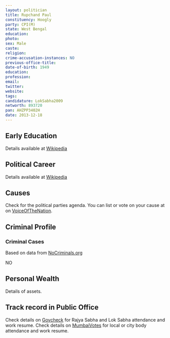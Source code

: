 ```yaml
---
layout: politician
title: Rupchand Paul
constituency: Hoogly 
party: CPI(M)
state: West Bengal
education: 
photo: 
sex: Male
caste: 
religion: 
crime-accusation-instances: NO
previous-office-title: 
date-of-birth: 1949
education:  
profession: 
email: 
twitter:
website: 
tags: 
candidature: LokSabha2009
networth: 893720
pan: AHZPP3402H
date: 2013-12-18
---
```


## Early Education
Details available at [Wikipedia](http://www.wikipedia.org/wiki/)

## Political Career
Details available at [Wikipedia](http://www.wikipedia.org/wiki/)

## Causes 
Check for the political parties agenda. You can list or vote on your cause at on [VoiceOfTheNation](http://www.voiceofthenation.org).

## Criminal Profile

### Criminal Cases
Based on data from [NoCriminals.org](http://www.nocriminals.org)

NO

## Personal Wealth
Details of assets.

## Track record in Public Office
Check details on [Govcheck](http://www.govcheck.org) for Rajya Sabha and Lok Sabha attendance and work resume. Check details on [MumbaiVotes](http://www.mumbaivotes.org) for local or city body attendance and work resume.
		